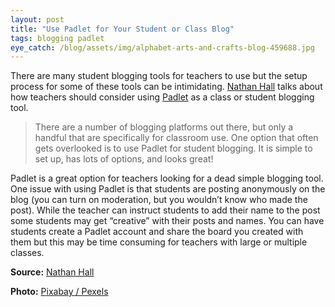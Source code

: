 ```yaml
---
layout: post
title: "Use Padlet for Your Student or Class Blog"
tags: blogging padlet
eye_catch: /blog/assets/img/alphabet-arts-and-crafts-blog-459688.jpg
---
```


There are many student blogging tools for teachers to use but the setup process for some of these tools can be intimidating.  [Nathan Hall](http://twitter.com/nathanghall) talks about how teachers should consider using [Padlet](https://padlet.com/) as a class or student blogging tool.

<!--more-->

>There are a number of blogging platforms out there, but only a handful that are specifically for classroom use. One option that often gets overlooked is to use Padlet for student blogging. It is simple to set up, has lots of options, and looks great!

Padlet is a great option for teachers looking for a dead simple blogging tool.  One issue with using Padlet is that students are posting anonymously on the blog (you can turn on moderation, but you wouldn’t know who made the post).  While the teacher can instruct students to add their name to the post some students may get “creative” with their posts and names.  You can have students create a Padlet account and share the board you created with them but this may be time consuming for teachers with large or multiple classes.

**Source:**  [Nathan Hall](https://nathanghall.wordpress.com/2018/03/26/student-blogging-with-padlet/)

**Photo:** [Pixabay / Pexels](https://www.pexels.com/photo/alphabet-arts-and-crafts-blog-conceptual-459688/)
